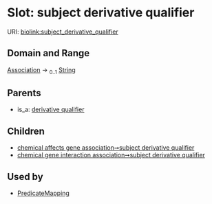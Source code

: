 
# Slot: subject derivative qualifier




URI: [biolink:subject_derivative_qualifier](https://w3id.org/biolink/vocab/subject_derivative_qualifier)


## Domain and Range

[Association](Association.md) &#8594;  <sub>0..1</sub> [String](types/String.md)

## Parents

 *  is_a: [derivative qualifier](derivative_qualifier.md)

## Children

 *  [chemical affects gene association➞subject derivative qualifier](chemical_affects_gene_association_subject_derivative_qualifier.md)
 *  [chemical gene interaction association➞subject derivative qualifier](chemical_gene_interaction_association_subject_derivative_qualifier.md)

## Used by

 * [PredicateMapping](PredicateMapping.md)

